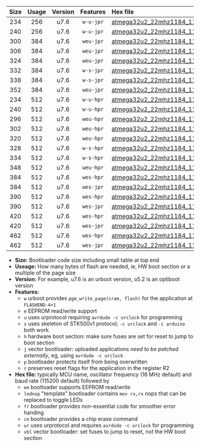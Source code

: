 |Size|Usage|Version|Features|Hex file|
|:-:|:-:|:-:|:-:|:--|
|234|256|u7.6|`w-u-jpr`|[atmega32u2_22mhz1184_115200bps_ur_vbl.hex](https://raw.githubusercontent.com/stefanrueger/urboot/main/bootloaders/atmega32u2/fcpu_22mhz1184/115200_bps/atmega32u2_22mhz1184_115200bps_ur_vbl.hex)|
|240|256|u7.6|`w-u-jpr`|[atmega32u2_22mhz1184_115200bps_lednop_ur_vbl.hex](https://raw.githubusercontent.com/stefanrueger/urboot/main/bootloaders/atmega32u2/fcpu_22mhz1184/115200_bps/atmega32u2_22mhz1184_115200bps_lednop_ur_vbl.hex)|
|300|384|u7.6|`weu-jpr`|[atmega32u2_22mhz1184_115200bps_ee_ur_vbl.hex](https://raw.githubusercontent.com/stefanrueger/urboot/main/bootloaders/atmega32u2/fcpu_22mhz1184/115200_bps/atmega32u2_22mhz1184_115200bps_ee_ur_vbl.hex)|
|306|384|u7.6|`weu-jpr`|[atmega32u2_22mhz1184_115200bps_ee_lednop_ur_vbl.hex](https://raw.githubusercontent.com/stefanrueger/urboot/main/bootloaders/atmega32u2/fcpu_22mhz1184/115200_bps/atmega32u2_22mhz1184_115200bps_ee_lednop_ur_vbl.hex)|
|324|384|u7.6|`weu-jpr`|[atmega32u2_22mhz1184_115200bps_ee_lednop_fr_ur_vbl.hex](https://raw.githubusercontent.com/stefanrueger/urboot/main/bootloaders/atmega32u2/fcpu_22mhz1184/115200_bps/atmega32u2_22mhz1184_115200bps_ee_lednop_fr_ur_vbl.hex)|
|332|384|u7.6|`w-s-jpr`|[atmega32u2_22mhz1184_115200bps_vbl.hex](https://raw.githubusercontent.com/stefanrueger/urboot/main/bootloaders/atmega32u2/fcpu_22mhz1184/115200_bps/atmega32u2_22mhz1184_115200bps_vbl.hex)|
|338|384|u7.6|`w-s-jpr`|[atmega32u2_22mhz1184_115200bps_lednop_vbl.hex](https://raw.githubusercontent.com/stefanrueger/urboot/main/bootloaders/atmega32u2/fcpu_22mhz1184/115200_bps/atmega32u2_22mhz1184_115200bps_lednop_vbl.hex)|
|352|384|u7.6|`weu-jpr`|[atmega32u2_22mhz1184_115200bps_ee_lednop_fr_ce_ur_vbl.hex](https://raw.githubusercontent.com/stefanrueger/urboot/main/bootloaders/atmega32u2/fcpu_22mhz1184/115200_bps/atmega32u2_22mhz1184_115200bps_ee_lednop_fr_ce_ur_vbl.hex)|
|234|512|u7.6|`w-u-hpr`|[atmega32u2_22mhz1184_115200bps_ur.hex](https://raw.githubusercontent.com/stefanrueger/urboot/main/bootloaders/atmega32u2/fcpu_22mhz1184/115200_bps/atmega32u2_22mhz1184_115200bps_ur.hex)|
|240|512|u7.6|`w-u-hpr`|[atmega32u2_22mhz1184_115200bps_lednop_ur.hex](https://raw.githubusercontent.com/stefanrueger/urboot/main/bootloaders/atmega32u2/fcpu_22mhz1184/115200_bps/atmega32u2_22mhz1184_115200bps_lednop_ur.hex)|
|296|512|u7.6|`weu-hpr`|[atmega32u2_22mhz1184_115200bps_ee_ur.hex](https://raw.githubusercontent.com/stefanrueger/urboot/main/bootloaders/atmega32u2/fcpu_22mhz1184/115200_bps/atmega32u2_22mhz1184_115200bps_ee_ur.hex)|
|302|512|u7.6|`weu-hpr`|[atmega32u2_22mhz1184_115200bps_ee_lednop_ur.hex](https://raw.githubusercontent.com/stefanrueger/urboot/main/bootloaders/atmega32u2/fcpu_22mhz1184/115200_bps/atmega32u2_22mhz1184_115200bps_ee_lednop_ur.hex)|
|320|512|u7.6|`weu-hpr`|[atmega32u2_22mhz1184_115200bps_ee_lednop_fr_ur.hex](https://raw.githubusercontent.com/stefanrueger/urboot/main/bootloaders/atmega32u2/fcpu_22mhz1184/115200_bps/atmega32u2_22mhz1184_115200bps_ee_lednop_fr_ur.hex)|
|328|512|u7.6|`w-s-hpr`|[atmega32u2_22mhz1184_115200bps.hex](https://raw.githubusercontent.com/stefanrueger/urboot/main/bootloaders/atmega32u2/fcpu_22mhz1184/115200_bps/atmega32u2_22mhz1184_115200bps.hex)|
|334|512|u7.6|`w-s-hpr`|[atmega32u2_22mhz1184_115200bps_lednop.hex](https://raw.githubusercontent.com/stefanrueger/urboot/main/bootloaders/atmega32u2/fcpu_22mhz1184/115200_bps/atmega32u2_22mhz1184_115200bps_lednop.hex)|
|348|512|u7.6|`weu-hpr`|[atmega32u2_22mhz1184_115200bps_ee_lednop_fr_ce_ur.hex](https://raw.githubusercontent.com/stefanrueger/urboot/main/bootloaders/atmega32u2/fcpu_22mhz1184/115200_bps/atmega32u2_22mhz1184_115200bps_ee_lednop_fr_ce_ur.hex)|
|384|512|u7.6|`wes-hpr`|[atmega32u2_22mhz1184_115200bps_ee.hex](https://raw.githubusercontent.com/stefanrueger/urboot/main/bootloaders/atmega32u2/fcpu_22mhz1184/115200_bps/atmega32u2_22mhz1184_115200bps_ee.hex)|
|384|512|u7.6|`wes-jpr`|[atmega32u2_22mhz1184_115200bps_ee_vbl.hex](https://raw.githubusercontent.com/stefanrueger/urboot/main/bootloaders/atmega32u2/fcpu_22mhz1184/115200_bps/atmega32u2_22mhz1184_115200bps_ee_vbl.hex)|
|390|512|u7.6|`wes-hpr`|[atmega32u2_22mhz1184_115200bps_ee_lednop.hex](https://raw.githubusercontent.com/stefanrueger/urboot/main/bootloaders/atmega32u2/fcpu_22mhz1184/115200_bps/atmega32u2_22mhz1184_115200bps_ee_lednop.hex)|
|390|512|u7.6|`wes-jpr`|[atmega32u2_22mhz1184_115200bps_ee_lednop_vbl.hex](https://raw.githubusercontent.com/stefanrueger/urboot/main/bootloaders/atmega32u2/fcpu_22mhz1184/115200_bps/atmega32u2_22mhz1184_115200bps_ee_lednop_vbl.hex)|
|420|512|u7.6|`wes-hpr`|[atmega32u2_22mhz1184_115200bps_ee_lednop_fr.hex](https://raw.githubusercontent.com/stefanrueger/urboot/main/bootloaders/atmega32u2/fcpu_22mhz1184/115200_bps/atmega32u2_22mhz1184_115200bps_ee_lednop_fr.hex)|
|420|512|u7.6|`wes-jpr`|[atmega32u2_22mhz1184_115200bps_ee_lednop_fr_vbl.hex](https://raw.githubusercontent.com/stefanrueger/urboot/main/bootloaders/atmega32u2/fcpu_22mhz1184/115200_bps/atmega32u2_22mhz1184_115200bps_ee_lednop_fr_vbl.hex)|
|462|512|u7.6|`wes-hpr`|[atmega32u2_22mhz1184_115200bps_ee_lednop_fr_ce.hex](https://raw.githubusercontent.com/stefanrueger/urboot/main/bootloaders/atmega32u2/fcpu_22mhz1184/115200_bps/atmega32u2_22mhz1184_115200bps_ee_lednop_fr_ce.hex)|
|462|512|u7.6|`wes-jpr`|[atmega32u2_22mhz1184_115200bps_ee_lednop_fr_ce_vbl.hex](https://raw.githubusercontent.com/stefanrueger/urboot/main/bootloaders/atmega32u2/fcpu_22mhz1184/115200_bps/atmega32u2_22mhz1184_115200bps_ee_lednop_fr_ce_vbl.hex)|

- **Size:** Bootloader code size including small table at top end
- **Useage:** How many bytes of flash are needed, ie, HW boot section or a multiple of the page size
- **Version:** For example, u7.6 is an urboot version, o5.2 is an optiboot version
- **Features:**
  + `w` urboot provides `pgm_write_page(sram, flash)` for the application at `FLASHEND-4+1`
  + `e` EEPROM read/write support
  + `u` uses urprotocol requiring `avrdude -c urclock` for programming
  + `s` uses skeleton of STK500v1 protocol; `-c urclock` and `-c arduino` both work
  + `h` hardware boot section: make sure fuses are set for reset to jump to boot section
  + `j` vector bootloader: uploaded applications *need to be patched externally*, eg, using `avrdude -c urclock`
  + `p` bootloader protects itself from being overwritten
  + `r` preserves reset flags for the application in the register R2
- **Hex file:** typically MCU name, oscillator frequency (16 MHz default) and baud rate (115200 default) followed by
  + `ee` bootloader supports EEPROM read/write
  + `lednop` "template" bootloader contains `mov rx,rx` nops that can be replaced to toggle LEDs
  + `fr` bootloader provides non-essential code for smoother error handing
  + `ce` bootloader provides a chip erase command
  + `ur` uses urprotocol and requires `avrdude -c urclock` for programming
  + `vbl` vector bootloader: set fuses to jump to reset, not the HW boot section
